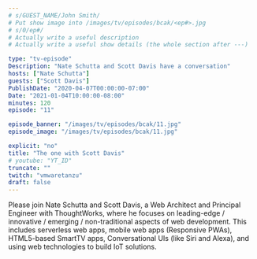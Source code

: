 ```yaml
---
# s/GUEST_NAME/John Smith/
# Put show image into /images/tv/episodes/bcak/<ep#>.jpg
# s/0/ep#/
# Actually write a useful description
# Actually write a useful show details (the whole section after ---)

type: "tv-episode"
Description: "Nate Schutta and Scott Davis have a conversation"
hosts: ["Nate Schutta"]
guests: ["Scott Davis"]
PublishDate: "2020-04-07T00:00:00-07:00"
Date: "2021-01-04T10:00:00-08:00"
minutes: 120
episode: "11"

episode_banner: "/images/tv/episodes/bcak/11.jpg"
episode_image: "/images/tv/episodes/bcak/11.jpg"

explicit: "no"
title: "The one with Scott Davis"
# youtube: "YT_ID"
truncate: ""
twitch: "vmwaretanzu"
draft: false
---
```


Please join Nate Schutta and Scott Davis, a Web Architect and Principal Engineer with ThoughtWorks, where he focuses on leading-edge / innovative / emerging / non-traditional aspects of web development. This includes serverless web apps, mobile web apps (Responsive PWAs), HTML5-based SmartTV apps, Conversational UIs (like Siri and Alexa), and using web technologies to build IoT solutions.
